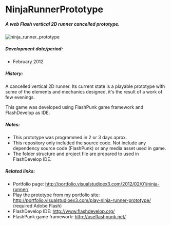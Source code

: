 # NinjaRunnerPrototype

##### A web Flash vertical 2D runner cancelled prototype.

![ninja_runner_prototype](http://portfolio.visualstudioex3.com/wp-content/uploads/2014/05/ninjarunner_01.png)

##### Development date/period: 
* February 2012

##### History:
A cancelled vertical 2D runner. Its current state is a playable prototype with some of the elements and mechanics designed, it's the result of a work of few evenings.

This game was developed using FlashPunk game framework and FlashDevelop as IDE.

##### Notes:
* This prototype was programmed in 2 or 3 days aprox.
* This repository only included the source code. Not include any dependency source code (FlashPunk) or any media asset used in game.
* The folder structure and project file are prepared to used in FlashDevelop IDE.

##### Related links:
* Portfolio page: http://portfolio.visualstudioex3.com/2012/02/01/ninja-runner/
* Play the prototype from my portfolio site: http://portfolio.visualstudioex3.com/play-ninja-runner-prototype/ (required Adobe Flash)
* FlashDevelop IDE: http://www.flashdevelop.org/
* FlashPunk game framework: http://useflashpunk.net/
